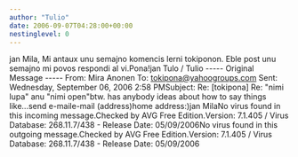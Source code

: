```yaml
---
author: "Tulio"
date: 2006-09-07T04:28:00+00:00
nestinglevel: 0
---
```

jan Mila, Mi antaux unu semajno komencis lerni tokiponon. Eble post unu semajno mi povos respondi al vi.Pona!jan Tulo / Tulio -----
 Original Message -----
 From: Mira Anonen To: [tokipona@yahoogroups.com](mailto://tokipona@yahoogroups.com) Sent: Wednesday, September 06, 2006 2:58 PMSubject: Re: \[tokipona\] Re: "nimi lupa" anu "nimi open"btw. has anybody ideas about how to say things like...send e-maile-mail (address)home address:)jan MilaNo virus found in this incoming message.Checked by AVG Free Edition.Version: 7.1.405 / Virus Database: 268.11.7/438 - Release Date: 05/09/2006No virus found in this outgoing message.Checked by AVG Free Edition.Version: 7.1.405 / Virus Database: 268.11.7/438 - Release Date: 05/09/2006